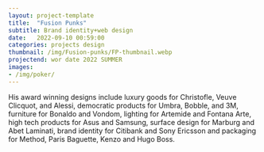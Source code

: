 ```yaml
---
layout: project-template
title:  "Fusion Punks"
subtitle: Brand identity+web design
date:   2022-09-10 00:59:00
categories: projects design
thumbnail: /img/Fusion-punks/FP-thumbnail.webp
projectend: wor date 2022 SUMMER
images:
- /img/poker/
---
```


His award winning designs include luxury goods for Christofle, Veuve Clicquot, and Alessi, democratic products for Umbra, Bobble, and 3M, furniture for Bonaldo and Vondom, lighting for Artemide and Fontana Arte, high tech products for Asus and Samsung, surface design for Marburg and Abet Laminati, brand identity for Citibank and Sony Ericsson and packaging for Method, Paris Baguette, Kenzo and Hugo Boss.
